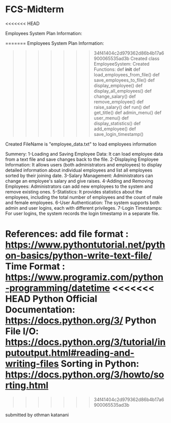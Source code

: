 # FCS-Midterm
<<<<<<< HEAD

Employees System Plan Information:

=======
Employees System Plan Information:
>>>>>>> 34f41404c2d979362d86b4b17a6900065535ad3b
Created class EmployeeSystem:
Created Functions:
    def __init__
    def load_employees_from_file()
    def save_employees_to_file()
    def display_employee()
    def display_all_employees()
    def change_salary()
    def remove_employee()
    def raise_salary()
    def run()
    def get_title()
    def admin_menu()
    def user_menu()
    def display_statistics()
    def add_employee()
    def save_login_timestamp()


Created FileName is "employee_data.txt" to load employees information 


Summery:
1-Loading and Saving Employee Data: It can load employee data from a text file and save changes back to the file.
2-Displaying Employee Information: It allows users (both administrators and employees) to display detailed information about individual employees and list all employees sorted by their joining date.
3-Salary Management: Administrators can change an employee's salary and give raises.
4-Adding and Removing Employees: Administrators can add new employees to the system and remove existing ones.
5-Statistics: It provides statistics about the employees, including the total number of employees and the count of male and female employees.
6-User Authentication: The system supports both admin and user logins, each with different privileges.
7-Login Timestamps: For user logins, the system records the login timestamp in a separate file.



References:
add file format : https://www.pythontutorial.net/python-basics/python-write-text-file/
Time Format : https://www.programiz.com/python-programming/datetime
<<<<<<< HEAD
Python Official Documentation: https://docs.python.org/3/
Python File I/O: https://docs.python.org/3/tutorial/inputoutput.html#reading-and-writing-files
Sorting in Python: https://docs.python.org/3/howto/sorting.html
=======
>>>>>>> 34f41404c2d979362d86b4b17a6900065535ad3b

submitted by othman katanani

